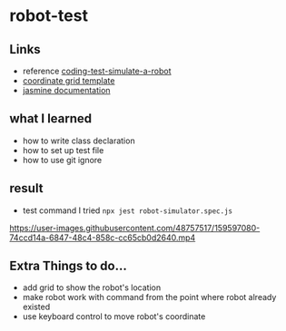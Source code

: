 # robot-test

## Links
- reference [coding-test-simulate-a-robot](https://github.com/datacamp-engineering/coding-test-simulate-a-robot)
- [coordinate grid template](https://www.geogebra.org/m/VWN3g9rE)
- [jasmine documentation](https://jasmine.github.io/pages/getting_started.html)

## what I learned
- how to write class declaration
- how to set up test file
- how to use git ignore

## result
- test command I tried `npx jest robot-simulator.spec.js`

https://user-images.githubusercontent.com/48757517/159597080-74ccd14a-6847-48c4-858c-cc65cb0d2640.mp4

## Extra Things to do...
- add grid to show the robot's location
- make robot work with command from the point where robot already existed
- use keyboard control to move robot's coordinate
